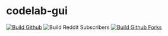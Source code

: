 # codelab-gui
[![Build Github](https://img.shields.io/github/license/vaniones/codelab-gui)](https://github.com/Vaniones/codelab-gui)
![Build Reddit Subscribers](https://img.shields.io/reddit/subreddit-subscribers/codelabweb?color=red&logo=reddit)
[![Build Github Forks](https://img.shields.io/github/forks/npm/cli?style=social)](https://github.com/npm/cli)
